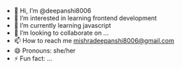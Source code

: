 - 👋 Hi, I’m @deepanshi8006
- 👀 I’m interested in learning frontend development
- 🌱 I’m currently learning javascript
- 💞️ I’m looking to collaborate on ...
- 📫 How to reach me mishradeepanshi8006@gmail.com
- 😄 Pronouns: she/her
- ⚡ Fun fact: ...

<!---
deepanshi8006/deepanshi8006 is a ✨ special ✨ repository because its `README.md` (this file) appears on your GitHub profile.
You can click the Preview link to take a look at your changes.
--->

